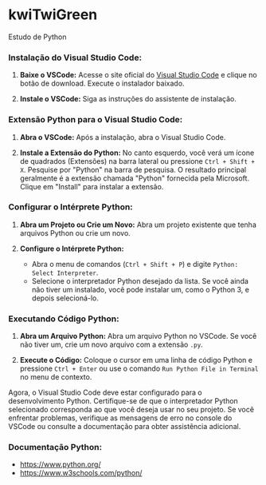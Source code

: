 # kwiTwiGreen
Estudo de Python


### Instalação do Visual Studio Code:

1. **Baixe o VSCode:**
   Acesse o site oficial do [Visual Studio Code](https://code.visualstudio.com/) e clique no botão de download. Execute o instalador baixado.

2. **Instale o VSCode:**
   Siga as instruções do assistente de instalação.

### Extensão Python para o Visual Studio Code:

1. **Abra o VSCode:**
   Após a instalação, abra o Visual Studio Code.

2. **Instale a Extensão do Python:**
   No canto esquerdo, você verá um ícone de quadrados (Extensões) na barra lateral ou pressione `Ctrl + Shift + X`. Pesquise por "Python" na barra de pesquisa. O resultado principal geralmente é a extensão chamada "Python" fornecida pela Microsoft. Clique em "Install" para instalar a extensão.

### Configurar o Intérprete Python:

1. **Abra um Projeto ou Crie um Novo:**
   Abra um projeto existente que tenha arquivos Python ou crie um novo.

2. **Configure o Intérprete Python:**
   - Abra o menu de comandos (`Ctrl + Shift + P`) e digite `Python: Select Interpreter`.
   - Selecione o interpretador Python desejado da lista. Se você ainda não tiver um instalado, você pode instalar um, como o Python 3, e depois selecioná-lo.

### Executando Código Python:

1. **Abra um Arquivo Python:**
   Abra um arquivo Python no VSCode. Se você não tiver um, crie um novo arquivo com a extensão `.py`.

2. **Execute o Código:**
   Coloque o cursor em uma linha de código Python e pressione `Ctrl + Enter` ou use o comando `Run Python File in Terminal` no menu de contexto.

Agora, o Visual Studio Code deve estar configurado para o desenvolvimento Python. Certifique-se de que o interpretador Python selecionado corresponda ao que você deseja usar no seu projeto. Se você enfrentar problemas, verifique as mensagens de erro no console do VSCode ou consulte a documentação para obter assistência adicional.

### Documentação Python:
   - https://www.python.org/
   - https://www.w3schools.com/python/
